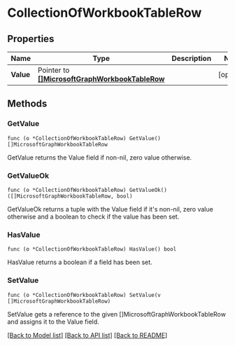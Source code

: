 # CollectionOfWorkbookTableRow

## Properties

Name | Type | Description | Notes
------------ | ------------- | ------------- | -------------
**Value** | Pointer to [**[]MicrosoftGraphWorkbookTableRow**](microsoft.graph.workbookTableRow.md) |  | [optional] 

## Methods

### GetValue

`func (o *CollectionOfWorkbookTableRow) GetValue() []MicrosoftGraphWorkbookTableRow`

GetValue returns the Value field if non-nil, zero value otherwise.

### GetValueOk

`func (o *CollectionOfWorkbookTableRow) GetValueOk() ([]MicrosoftGraphWorkbookTableRow, bool)`

GetValueOk returns a tuple with the Value field if it's non-nil, zero value otherwise
and a boolean to check if the value has been set.

### HasValue

`func (o *CollectionOfWorkbookTableRow) HasValue() bool`

HasValue returns a boolean if a field has been set.

### SetValue

`func (o *CollectionOfWorkbookTableRow) SetValue(v []MicrosoftGraphWorkbookTableRow)`

SetValue gets a reference to the given []MicrosoftGraphWorkbookTableRow and assigns it to the Value field.


[[Back to Model list]](../README.md#documentation-for-models) [[Back to API list]](../README.md#documentation-for-api-endpoints) [[Back to README]](../README.md)


